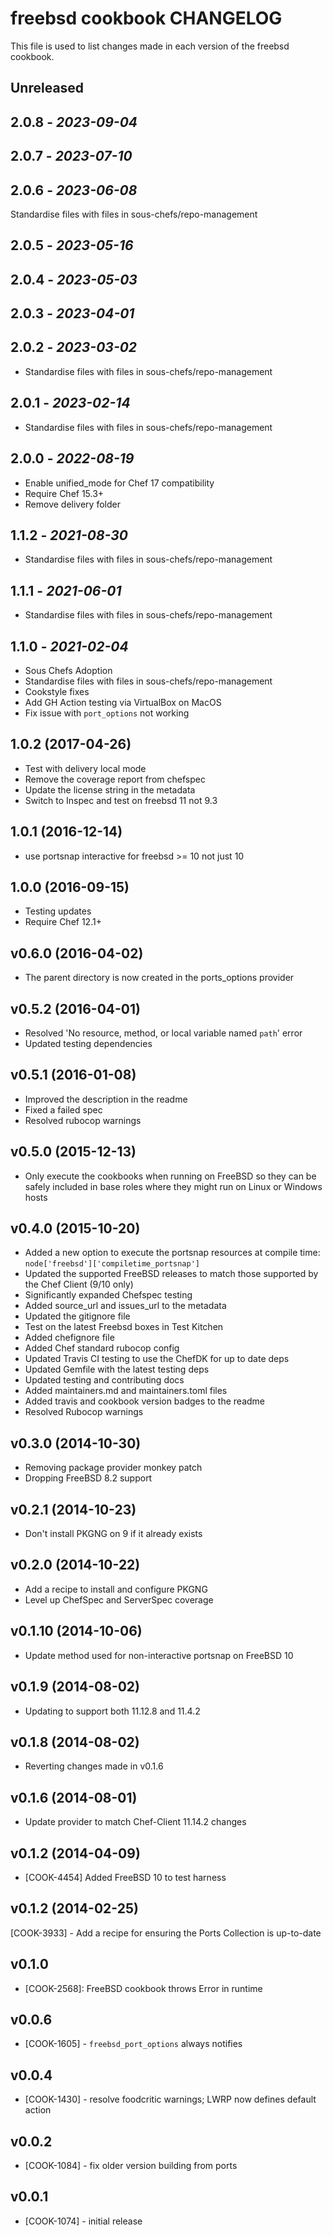 # freebsd cookbook CHANGELOG

This file is used to list changes made in each version of the freebsd cookbook.

## Unreleased

## 2.0.8 - *2023-09-04*

## 2.0.7 - *2023-07-10*

## 2.0.6 - *2023-06-08*

Standardise files with files in sous-chefs/repo-management

## 2.0.5 - *2023-05-16*

## 2.0.4 - *2023-05-03*

## 2.0.3 - *2023-04-01*

## 2.0.2 - *2023-03-02*

- Standardise files with files in sous-chefs/repo-management

## 2.0.1 - *2023-02-14*

- Standardise files with files in sous-chefs/repo-management

## 2.0.0 - *2022-08-19*

- Enable unified_mode for Chef 17 compatibility
- Require Chef 15.3+
- Remove delivery folder

## 1.1.2 - *2021-08-30*

- Standardise files with files in sous-chefs/repo-management

## 1.1.1 - *2021-06-01*

- Standardise files with files in sous-chefs/repo-management

## 1.1.0 - *2021-02-04*

- Sous Chefs Adoption
- Standardise files with files in sous-chefs/repo-management
- Cookstyle fixes
- Add GH Action testing via VirtualBox on MacOS
- Fix issue with `port_options` not working

## 1.0.2 (2017-04-26)

- Test with delivery local mode
- Remove the coverage report from chefspec
- Update the license string in the metadata
- Switch to Inspec and test on freebsd 11 not 9.3

## 1.0.1 (2016-12-14)

- use portsnap interactive for freebsd >= 10 not just 10

## 1.0.0 (2016-09-15)

- Testing updates
- Require Chef 12.1+

## v0.6.0 (2016-04-02)

- The parent directory is now created in the ports_options provider

## v0.5.2 (2016-04-01)

- Resolved 'No resource, method, or local variable named `path`' error
- Updated testing dependencies

## v0.5.1 (2016-01-08)

- Improved the description in the readme
- Fixed a failed spec
- Resolved rubocop warnings

## v0.5.0 (2015-12-13)

- Only execute the cookbooks when running on FreeBSD so they can be safely included in base roles where they might run on Linux or Windows hosts

## v0.4.0 (2015-10-20)

- Added a new option to execute the portsnap resources at compile time: `node['freebsd']['compiletime_portsnap']`
- Updated the supported FreeBSD releases to match those supported by the Chef Client (9/10 only)
- Significantly expanded Chefspec testing
- Added source_url and issues_url to the metadata
- Updated the gitignore file
- Test on the latest Freebsd boxes in Test Kitchen
- Added chefignore file
- Added Chef standard rubocop config
- Updated Travis CI testing to use the ChefDK for up to date deps
- Updated Gemfile with the latest testing deps
- Updated testing and contributing docs
- Added maintainers.md and maintainers.toml files
- Added travis and cookbook version badges to the readme
- Resolved Rubocop warnings

## v0.3.0 (2014-10-30)

- Removing package provider monkey patch
- Dropping FreeBSD 8.2 support

## v0.2.1 (2014-10-23)

- Don't install PKGNG on 9 if it already exists

## v0.2.0 (2014-10-22)

- Add a recipe to install and configure PKGNG
- Level up ChefSpec and ServerSpec coverage

## v0.1.10 (2014-10-06)

- Update method used for non-interactive portsnap on FreeBSD 10

## v0.1.9 (2014-08-02)

- Updating to support both 11.12.8 and 11.4.2

## v0.1.8 (2014-08-02)

- Reverting changes made in v0.1.6

## v0.1.6 (2014-08-01)

- Update provider to match Chef-Client 11.14.2 changes

## v0.1.2 (2014-04-09)

- [COOK-4454] Added FreeBSD 10 to test harness

## v0.1.2 (2014-02-25)

[COOK-3933] - Add a recipe for ensuring the Ports Collection is up-to-date

## v0.1.0

- [COOK-2568]: FreeBSD cookbook throws Error in runtime

## v0.0.6

- [COOK-1605] - `freebsd_port_options` always notifies

## v0.0.4

- [COOK-1430] - resolve foodcritic warnings; LWRP now defines default action

## v0.0.2

- [COOK-1084] - fix older version building from ports

## v0.0.1

- [COOK-1074] - initial release
